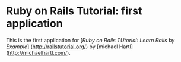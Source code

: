 # Ruby on Rails Tutorial: first application

This is the first application for
[*Ruby on Rails TUtorial: Learn Rails by Example*] (http://railstutorial.org/)
by [michael Hartl] (http://michaelhartl.com/).
